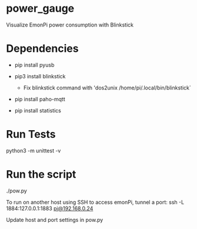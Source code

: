 # power_gauge
Visualize EmonPi power consumption with Blinkstick

# Dependencies

* pip install pyusb
* pip3 install blinkstick
  * Fix blinkstick command with 'dos2unix /home/pi/.local/bin/blinkstick`

* pip install paho-mqtt
* pip install statistics

# Run Tests

python3 -m unittest -v 

# Run the script

./pow.py

To run on another host using SSH to access emonPi, tunnel a port:
ssh -L 1884:127.0.0.1:1883 pi@192.168.0.24

Update host and port settings in pow.py
